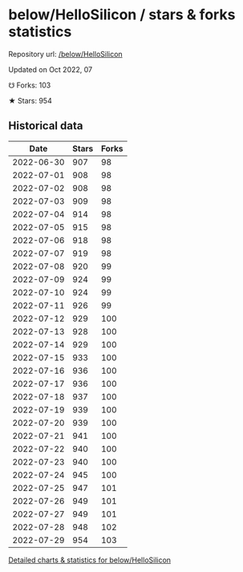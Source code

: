 # below/HelloSilicon / stars & forks statistics

Repository url: [/below/HelloSilicon](https://github.com/below/HelloSilicon)

Updated on Oct 2022, 07

☋ Forks: 103

★ Stars: 954

## Historical data
| Date | Stars | Forks |
|------|-------|-------|
| 2022-06-30 | 907 | 98 | 
| 2022-07-01 | 908 | 98 | 
| 2022-07-02 | 908 | 98 | 
| 2022-07-03 | 909 | 98 | 
| 2022-07-04 | 914 | 98 | 
| 2022-07-05 | 915 | 98 | 
| 2022-07-06 | 918 | 98 | 
| 2022-07-07 | 919 | 98 | 
| 2022-07-08 | 920 | 99 | 
| 2022-07-09 | 924 | 99 | 
| 2022-07-10 | 924 | 99 | 
| 2022-07-11 | 926 | 99 | 
| 2022-07-12 | 929 | 100 | 
| 2022-07-13 | 928 | 100 | 
| 2022-07-14 | 929 | 100 | 
| 2022-07-15 | 933 | 100 | 
| 2022-07-16 | 936 | 100 | 
| 2022-07-17 | 936 | 100 | 
| 2022-07-18 | 937 | 100 | 
| 2022-07-19 | 939 | 100 | 
| 2022-07-20 | 939 | 100 | 
| 2022-07-21 | 941 | 100 | 
| 2022-07-22 | 940 | 100 | 
| 2022-07-23 | 940 | 100 | 
| 2022-07-24 | 945 | 100 | 
| 2022-07-25 | 947 | 101 | 
| 2022-07-26 | 949 | 101 | 
| 2022-07-27 | 949 | 101 | 
| 2022-07-28 | 948 | 102 | 
| 2022-07-29 | 954 | 103 | 


[Detailed charts & statistics for below/HelloSilicon](https://reviewgithub.com/rep/below/HelloSilicon)
